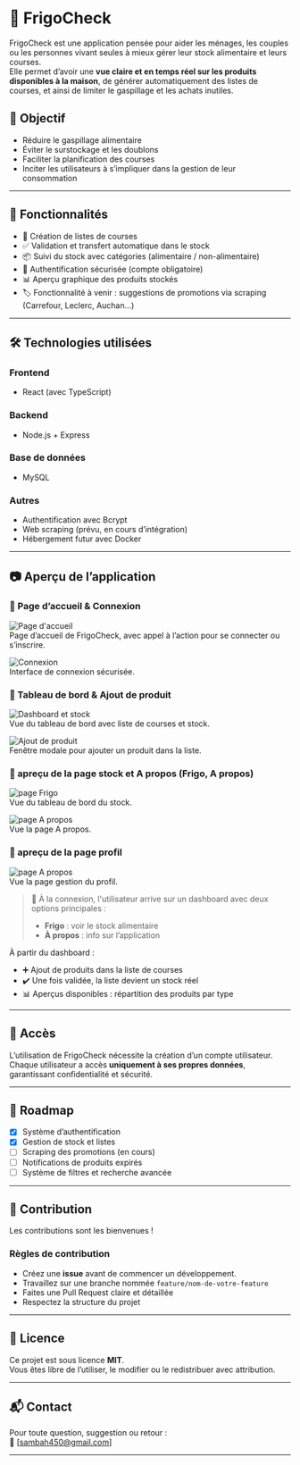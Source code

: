 # 🧊 FrigoCheck

FrigoCheck est une application pensée pour aider les ménages, les couples ou les personnes vivant seules à mieux gérer leur stock alimentaire et leurs courses.  
Elle permet d’avoir une **vue claire et en temps réel sur les produits disponibles à la maison**, de générer automatiquement des listes de courses, et ainsi de limiter le gaspillage et les achats inutiles.

## 🎯 Objectif

- Réduire le gaspillage alimentaire
- Éviter le surstockage et les doublons
- Faciliter la planification des courses
- Inciter les utilisateurs à s’impliquer dans la gestion de leur consommation

---

## 🚀 Fonctionnalités

- 🧾 Création de listes de courses
- ✅ Validation et transfert automatique dans le stock
- 📦 Suivi du stock avec catégories (alimentaire / non-alimentaire)
- 👤 Authentification sécurisée (compte obligatoire)
- 📊 Aperçu graphique des produits stockés
- 🏷️ Fonctionnalité à venir : suggestions de promotions via scraping (Carrefour, Leclerc, Auchan...)

---

## 🛠️ Technologies utilisées

### Frontend
- React (avec TypeScript)

### Backend
- Node.js + Express

### Base de données
- MySQL

### Autres
- Authentification avec Bcrypt
- Web scraping (prévu, en cours d’intégration)
- Hébergement futur avec Docker

---

## 📷 Aperçu de l’application

### 🔐 Page d’accueil & Connexion
![Page d'accueil](./src/assets/imagesReadme/Capture%20d’écran%202025-04-23%20à%2017.32.21.png)  
Page d’accueil de FrigoCheck, avec appel à l’action pour se connecter ou s’inscrire.

![Connexion](./src/assets/imagesReadme/Capture%20d’écran%202025-04-23%20à%2017.33.15.png)  
Interface de connexion sécurisée.

### 🧭 Tableau de bord & Ajout de produit

![Dashboard et stock](./src/assets/imagesReadme/Capture%20d’écran%202025-04-23%20à%2017.33.38.png)  
Vue du tableau de bord avec liste de courses et stock.

![Ajout de produit](./src/assets/imagesReadme/Capture%20d’écran%202025-04-23%20à%2017.34.02.png)  
Fenêtre modale pour ajouter un produit dans la liste.

### 🧭 apreçu de la page stock et A propos (Frigo, A propos)

![ page Frigo](./src/assets/imagesReadme/Capture%20d’écran%202025-04-23%20à%2017.34.19.png)  
Vue du tableau de bord du stock.


![ page A propos](./src/assets/imagesReadme/Capture%20d’écran%202025-04-23%20à%2017.34.32.png)  
Vue la page A propos.


### 🧭 apreçu de la page profil

![ page A propos](./src/assets/imagesReadme/Capture%20d’écran%202025-04-23%20à%2017.35.03.png)  
Vue la page gestion du profil.

> 📍 À la connexion, l'utilisateur arrive sur un dashboard avec deux options principales :
> - **Frigo** : voir le stock alimentaire
> - **À propos** : info sur l’application

À partir du dashboard :
- ➕ Ajout de produits dans la liste de courses
- ✔️ Une fois validée, la liste devient un stock réel
- 📊 Aperçus disponibles : répartition des produits par type

---

## 🔐 Accès

L’utilisation de FrigoCheck nécessite la création d’un compte utilisateur.  
Chaque utilisateur a accès **uniquement à ses propres données**, garantissant confidentialité et sécurité.

---

## 🧭 Roadmap

- [x] Système d’authentification
- [x] Gestion de stock et listes
- [ ] Scraping des promotions (en cours)
- [ ] Notifications de produits expirés
- [ ] Système de filtres et recherche avancée

---

## 🤝 Contribution

Les contributions sont les bienvenues !

### Règles de contribution
- Créez une **issue** avant de commencer un développement.
- Travaillez sur une branche nommée `feature/nom-de-votre-feature`
- Faites une Pull Request claire et détaillée
- Respectez la structure du projet

---

## 📄 Licence

Ce projet est sous licence **MIT**.  
Vous êtes libre de l’utiliser, le modifier ou le redistribuer avec attribution.

---

## 📬 Contact

Pour toute question, suggestion ou retour :  
📧 [sambah450@gmail.com]

---

